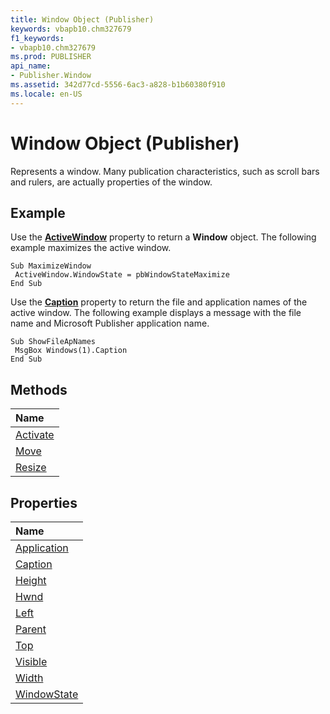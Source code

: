 ```yaml
---
title: Window Object (Publisher)
keywords: vbapb10.chm327679
f1_keywords:
- vbapb10.chm327679
ms.prod: PUBLISHER
api_name:
- Publisher.Window
ms.assetid: 342d77cd-5556-6ac3-a828-b1b60380f910
ms.locale: en-US
---
```



# Window Object (Publisher)

Represents a window. Many publication characteristics, such as scroll bars and rulers, are actually properties of the window.
 


## Example

Use the  **[ActiveWindow](application.activewindow-property-publisher.md)** property to return a **Window** object. The following example maximizes the active window.
 

 

```
Sub MaximizeWindow 
 ActiveWindow.WindowState = pbWindowStateMaximize 
End Sub
```

Use the  **[Caption](window.caption-property-publisher.md)** property to return the file and application names of the active window. The following example displays a message with the file name and Microsoft Publisher application name.
 

 



```
Sub ShowFileApNames 
 MsgBox Windows(1).Caption 
End Sub
```


## Methods



|**Name**|
|:-----|
|[Activate](window.activate-method-publisher.md)|
|[Move](window.move-method-publisher.md)|
|[Resize](window.resize-method-publisher.md)|

## Properties



|**Name**|
|:-----|
|[Application](window.application-property-publisher.md)|
|[Caption](window.caption-property-publisher.md)|
|[Height](window.height-property-publisher.md)|
|[Hwnd](window.hwnd-property-publisher.md)|
|[Left](window.left-property-publisher.md)|
|[Parent](window.parent-property-publisher.md)|
|[Top](window.top-property-publisher.md)|
|[Visible](window.visible-property-publisher.md)|
|[Width](window.width-property-publisher.md)|
|[WindowState](window.windowstate-property-publisher.md)|

